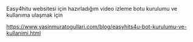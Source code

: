 Easy4hitu websitesi için hazırladığım video izleme botu kurulumu ve kullanıma ulaşmak için

https://www.yasinmuratogullari.com/blog/easyhits4u-bot-kurulumu-ve-kullanimi.html
